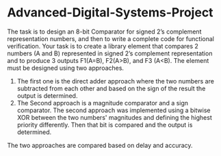 # Advanced-Digital-Systems-Project
The task is to design an 8-bit Comparator for signed 2’s complement representation numbers, and then to write a complete code for functional verification. 
Your task is to create a library element that compares 2 numbers (A and B) represented in signed 2’s complement representation and to produce 3 outputs F1(A=B), F2(A>B), and F3 (A<B).
The element must be designed using two approaches.
1. The first one is the direct adder approach where the two numbers are subtracted from each other and based on the sign of the result the output is determined.
2. The Second approach is a magnitude comparator and a sign comparator. The second approach was implemented using a bitwise XOR
   between the two numbers' magnitudes and defining the highest priority differently.
   Then that bit is compared and the output is determined.

The two approaches are compared based on delay and accuracy.
 
